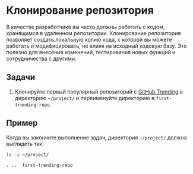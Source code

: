# Клонирование репозитория

В качестве разработчика вы часто должны работать с кодом, хранящимся в удаленном репозитории. Клонирование репозитория позволяет создать локальную копию кода, с которой вы можете работать и модифицировать, не влияя на исходный кодовую базу. Это полезно для внесения изменений, тестирования новых функций и сотрудничества с другими.

## Задачи

1. Клонируйте первый популярный репозиторий с [GitHub Trending](https://github.com/trending) в директорию `~/project/` и переименуйте директорию в `first-trending-repo`.

## Пример

Когда вы закончите выполнение задач, директория `~/project/` должна выглядеть так:

```bash
ls -a ~/project/
```

```plaintext
. ..  first-trending-repo
```
